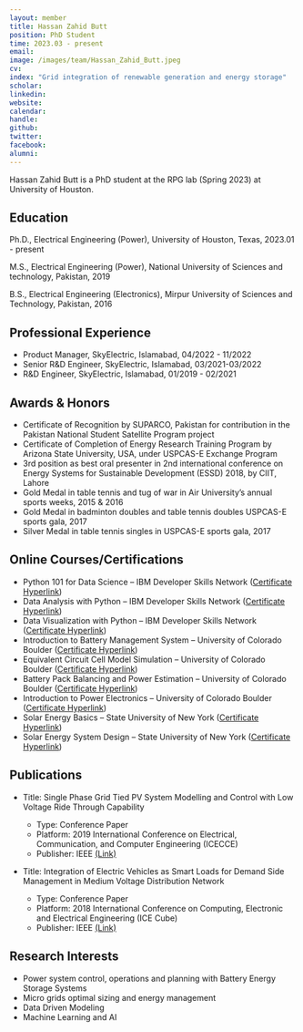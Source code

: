 ```yaml
---
layout: member
title: Hassan Zahid Butt
position: PhD Student
time: 2023.03 - present
email: 
image: /images/team/Hassan_Zahid_Butt.jpeg
cv: 
index: "Grid integration of renewable generation and energy storage"
scholar: 
linkedin: 
website: 
calendar: 
handle: 
github: 
twitter: 
facebook: 
alumni: 
---
```



Hassan Zahid Butt is a PhD student at the RPG lab (Spring 2023) at University of Houston.

## Education
Ph.D., Electrical Engineering (Power), University of Houston, Texas, 2023.01 - present

M.S., Electrical Engineering (Power), National University of Sciences and technology, Pakistan, 2019

B.S., Electrical Engineering (Electronics), Mirpur University of Sciences and Technology, Pakistan, 2016

## Professional Experience
* Product Manager, SkyElectric, Islamabad, 04/2022 - 11/2022
* Senior R&D Engineer, SkyElectric, Islamabad, 03/2021-03/2022
* R&D Engineer, SkyElectric, Islamabad, 01/2019 - 02/2021

## Awards & Honors
* Certificate of Recognition by SUPARCO, Pakistan for contribution in the Pakistan National Student Satellite Program project
* Certificate of Completion of Energy Research Training Program by Arizona State University, USA, under USPCAS-E Exchange Program 
* 3rd position as best oral presenter in 2nd international conference on Energy Systems for Sustainable Development (ESSD) 2018, by CIIT, Lahore
* Gold Medal in table tennis and tug of war in Air University’s annual sports weeks, 2015 & 2016
* Gold Medal in badminton doubles and table tennis doubles USPCAS-E sports gala, 2017
* Silver Medal in table tennis singles in USPCAS-E sports gala, 2017

## Online Courses/Certifications
* Python 101 for Data Science – IBM Developer Skills Network (<a class="off" href="https://courses.cognitiveclass.ai/certificates/f787e798aaa74657930ce57d87bd5ee4" target="_blank">Certificate Hyperlink</a>)
* Data Analysis with Python – IBM Developer Skills Network (<a class="off" href="https://courses.cognitiveclass.ai/certificates/3c842b99982946abb3e6a5c359b4d86f" target="_blank">Certificate Hyperlink</a>)
* Data Visualization with Python – IBM Developer Skills Network (<a class="off" href="https://courses.cognitiveclass.ai/certificates/c40c664b06bc4a10a1c1bf8a1c1a1181" target="_blank">Certificate Hyperlink</a>)
* Introduction to Battery Management System – University of Colorado Boulder (<a class="off" href="https://www.coursera.org/account/accomplishments/verify/4FX38XBNM9N7" target="_blank">Certificate Hyperlink</a>)
* Equivalent Circuit Cell Model Simulation – University of Colorado Boulder (<a class="off" href="https://www.coursera.org/account/accomplishments/verify/U2MZG99GYVVU" target="_blank">Certificate Hyperlink</a>)
* Battery Pack Balancing and Power Estimation – University of Colorado Boulder (<a class="off" href="https://www.coursera.org/account/accomplishments/verify/4L9LJRAQ5XGZ" target="_blank">Certificate Hyperlink</a>)
* Introduction to Power Electronics – University of Colorado Boulder (<a class="off" href="https://www.coursera.org/account/accomplishments/verify/U8GL5P2TNUMZ?utm_source=link&utm_medium=certificate&utm_content=cert_image&utm_campaign=pdf_header_button&utm_product=course" target="_blank">Certificate Hyperlink</a>)
* Solar Energy Basics – State University of New York (<a class="off" href="https://www.coursera.org/account/accomplishments/verify/8537ET8KTUFY" target="_blank">Certificate Hyperlink</a>)
* Solar Energy System Design – State University of New York (<a class="off" href="https://www.coursera.org/account/accomplishments/verify/RWN2Q8SJRYJ8" target="_blank">Certificate Hyperlink</a>)

## Publications
* Title: Single Phase Grid Tied PV System Modelling and Control with Low Voltage Ride Through Capability 
	* Type: Conference Paper 
	* Platform: 2019 International Conference on Electrical, Communication, and Computer Engineering (ICECCE) 
	* Publisher: IEEE <a class="off" href="https://ieeexplore.ieee.org/document/8940650" target="_blank">(Link)</a>


* Title: Integration of Electric Vehicles as Smart Loads for Demand Side Management in Medium Voltage Distribution Network 
	* Type: Conference Paper 
	* Platform: 2018 International Conference on Computing, Electronic and Electrical Engineering (ICE Cube) 
	* Publisher: IEEE <a class="off" href="https://ieeexplore.ieee.org/document/8610991" target="_blank">(Link)</a>

## Research Interests
* Power system control, operations and planning with Battery Energy Storage Systems
* Micro grids optimal sizing and energy management
* Data Driven Modeling
* Machine Learning and AI
